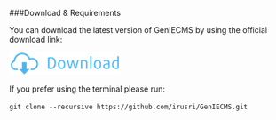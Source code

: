 ###Download & Requirements

You can download the latest version of GenIECMS by using the official download link:

![alt text](docs/download.png "Logo Title Text 2")

If you prefer using the terminal please run:

```git clone --recursive https://github.com/irusri/GenIECMS.git```

